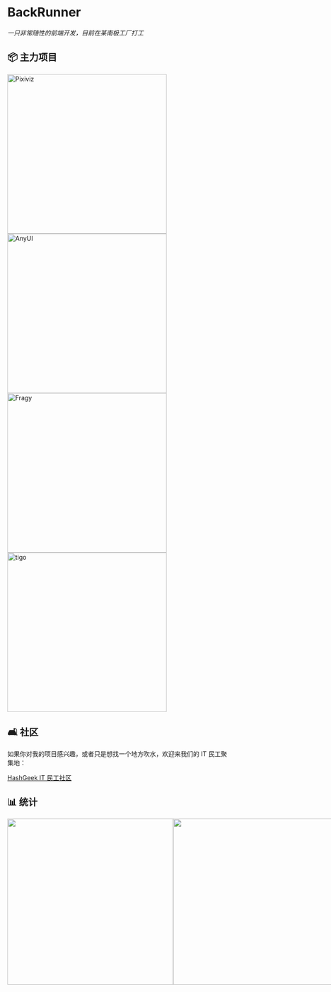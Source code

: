 # BackRunner

_一只非常随性的前端开发，目前在某南极工厂打工_

## 📦 主力项目

<div>
 <img src="https://github-readme-stats.vercel.app/api/pin/?username=pwp-app&repo=pixiviz&theme=dark" width="360" alt="Pixiviz">
  <img src="https://github-readme-stats.vercel.app/api/pin/?username=any-design&repo=anyui&theme=dark" width="360" alt="AnyUI">
  </div>
  <div>
  <img src="https://github-readme-stats.vercel.app/api/pin/?username=fragyjs&repo=fragy&theme=dark" width="360" alt="Fragy">
  <img src="https://github-readme-stats.vercel.app/api/pin/?username=tigojs&repo=tigo&theme=dark" width="360" alt="tigo">
  </div>

## 🛋️ 社区

如果你对我的项目感兴趣，或者只是想找一个地方吹水，欢迎来我们的 IT 民工聚集地：

[HashGeek IT 民工社区](https://t.me/HashGeekCoder)

## 📊 统计

<div style="display: flex">
<img src="https://github-readme-stats.vercel.app/api/wakatime?username=@BackRunner&theme=dark" width="375">
<img src="https://github-readme-stats.vercel.app/api?username=backrunner&theme=dark" width="375">
</div>
